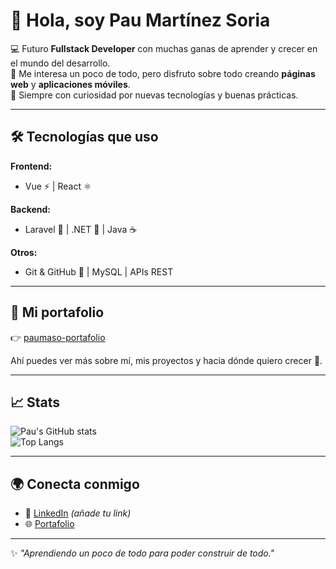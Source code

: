 # 👋 Hola, soy Pau Martínez Soria  

💻 Futuro **Fullstack Developer** con muchas ganas de aprender y crecer en el mundo del desarrollo.  
🚀 Me interesa un poco de todo, pero disfruto sobre todo creando **páginas web** y **aplicaciones móviles**.  
🌱 Siempre con curiosidad por nuevas tecnologías y buenas prácticas.  

---

## 🛠️ Tecnologías que uso
**Frontend:**  
- Vue ⚡ | React ⚛️  

**Backend:**  
- Laravel 🖤 | .NET 🔷 | Java ☕  

**Otros:**  
- Git & GitHub 🐙 | MySQL | APIs REST  

---

## 📌 Mi portafolio  
👉 [paumaso-portafolio](https://paumaso.github.io/paumaso-portafolio/)  

Ahí puedes ver más sobre mí, mis proyectos y hacia dónde quiero crecer 🚀.  

---

## 📈 Stats  
![Pau's GitHub stats](https://github-readme-stats.vercel.app/api?username=paumaso&show_icons=true&theme=radical)  
![Top Langs](https://github-readme-stats.vercel.app/api/top-langs/?username=paumaso&layout=compact&theme=radical)  

---

## 🌍 Conecta conmigo  
- 💼 [LinkedIn](https://www.linkedin.com/in/) *(añade tu link)*  
- 🌐 [Portafolio](https://paumaso.github.io/paumaso-portafolio/)  

---

✨ *"Aprendiendo un poco de todo para poder construir de todo."*  
